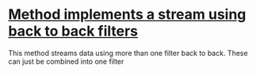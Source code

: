 # [Method implements a stream using back to back filters](http://fb-contrib.sourceforge.net/bugdescriptions.html#FII_COMBINE_FILTERS)

This method streams data using more than one filter back to back. These can just be combined into one filter